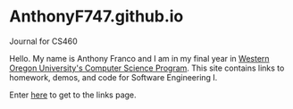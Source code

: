 # AnthonyF747.github.io
Journal for CS460 

Hello. My name is Anthony Franco and I am in my final year in [Western Oregon University's Computer Science Program](http://www.wou.edu/academics/computer-science/). This site contains links to homework, demos, and code for Software Engineering I.

Enter [here](https://AnthonyF747.github.io/CS460/README.md) to get to the links page.
